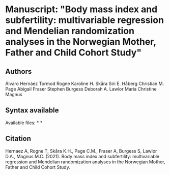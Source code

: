 # Manuscript: "Body mass index and subfertility: multivariable regression and Mendelian randomization analyses in the Norwegian Mother, Father and Child Cohort Study"
## Authors
Álvaro Hernáez
Tormod Rogne
Karoline H. Skåra
Siri E. Håberg
Christian M. Page
Abigail Fraser
Stephen Burgess
Deborah A. Lawlor
Maria Christine Magnus

## Syntax available
Available files: 
  * 
  * 

## Citation
Hernaez A, Rogne T, Skåra K.H., Page C.M., Fraser A, Burgess S, Lawlor D.A., Magnus M.C. (2021). Body mass index and subfertility: multivariable regression and Mendelian randomization analyses in the Norwegian Mother, Father and Child Cohort Study. 
